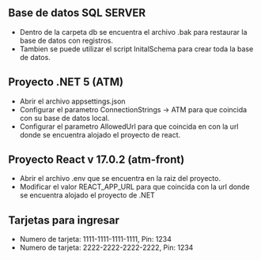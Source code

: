 ## Base de datos SQL SERVER
- Dentro de la carpeta db se encuentra el archivo .bak para restaurar la base de datos con registros.
- Tambien se puede utilizar el script InitalSchema para crear toda la base de datos.

## Proyecto .NET 5 (ATM) 
- Abrir el archivo appsettings.json
- Configurar el parametro ConnectionStrings -> ATM para que coincida con su base de datos local.
- Configurar el parametro AllowedUrl para que coincida en con la url donde se encuentra alojado el proyecto de react.

## Proyecto React v 17.0.2 (atm-front)
- Abrir el archivo .env que se encuentra en la raiz del proyecto.
- Modificar el valor REACT_APP_URL  para que coincida con la url donde se encuentra alojado el proyecto de .NET

## Tarjetas para ingresar
- Numero de tarjeta: 1111-1111-1111-1111, Pin: 1234
- Numero de tarjeta: 2222-2222-2222-2222, Pin: 1234




